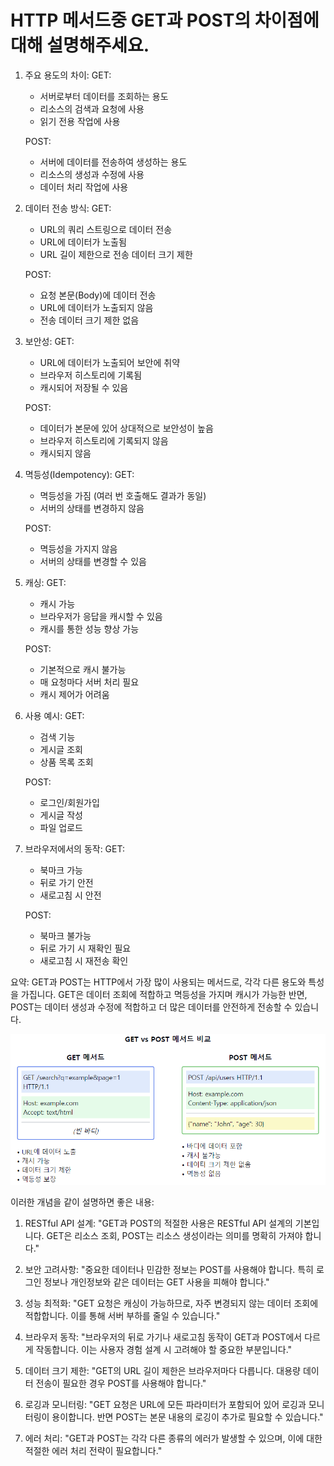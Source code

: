 # HTTP 메서드중 GET과 POST의 차이점에 대해 설명해주세요.


1. 주요 용도의 차이:
   GET:
    - 서버로부터 데이터를 조회하는 용도
    - 리소스의 검색과 요청에 사용
    - 읽기 전용 작업에 사용

   POST:
    - 서버에 데이터를 전송하여 생성하는 용도
    - 리소스의 생성과 수정에 사용
    - 데이터 처리 작업에 사용

2. 데이터 전송 방식:
   GET:
    - URL의 쿼리 스트링으로 데이터 전송
    - URL에 데이터가 노출됨
    - URL 길이 제한으로 전송 데이터 크기 제한

   POST:
    - 요청 본문(Body)에 데이터 전송
    - URL에 데이터가 노출되지 않음
    - 전송 데이터 크기 제한 없음

3. 보안성:
   GET:
    - URL에 데이터가 노출되어 보안에 취약
    - 브라우저 히스토리에 기록됨
    - 캐시되어 저장될 수 있음

   POST:
    - 데이터가 본문에 있어 상대적으로 보안성이 높음
    - 브라우저 히스토리에 기록되지 않음
    - 캐시되지 않음

4. 멱등성(Idempotency):
   GET:
    - 멱등성을 가짐 (여러 번 호출해도 결과가 동일)
    - 서버의 상태를 변경하지 않음

   POST:
    - 멱등성을 가지지 않음
    - 서버의 상태를 변경할 수 있음

5. 캐싱:
   GET:
    - 캐시 가능
    - 브라우저가 응답을 캐시할 수 있음
    - 캐시를 통한 성능 향상 가능

   POST:
    - 기본적으로 캐시 불가능
    - 매 요청마다 서버 처리 필요
    - 캐시 제어가 어려움

6. 사용 예시:
   GET:
    - 검색 기능
    - 게시글 조회
    - 상품 목록 조회

   POST:
    - 로그인/회원가입
    - 게시글 작성
    - 파일 업로드

7. 브라우저에서의 동작:
   GET:
    - 북마크 가능
    - 뒤로 가기 안전
    - 새로고침 시 안전

   POST:
    - 북마크 불가능
    - 뒤로 가기 시 재확인 필요
    - 새로고침 시 재전송 확인

요약: GET과 POST는 HTTP에서 가장 많이 사용되는 메서드로, 각각 다른 용도와 특성을 가집니다. GET은 데이터 조회에 적합하고 멱등성을 가지며 캐시가 가능한 반면, POST는 데이터 생성과 수정에 적합하고 더 많은 데이터를 안전하게 전송할 수 있습니다.


![img.png](GET_POST.png)


이러한 개념을 같이 설명하면 좋은 내용:

1. RESTful API 설계:
   "GET과 POST의 적절한 사용은 RESTful API 설계의 기본입니다. GET은 리소스 조회, POST는 리소스 생성이라는 의미를 명확히 가져야 합니다."

2. 보안 고려사항:
   "중요한 데이터나 민감한 정보는 POST를 사용해야 합니다. 특히 로그인 정보나 개인정보와 같은 데이터는 GET 사용을 피해야 합니다."

3. 성능 최적화:
   "GET 요청은 캐싱이 가능하므로, 자주 변경되지 않는 데이터 조회에 적합합니다. 이를 통해 서버 부하를 줄일 수 있습니다."

4. 브라우저 동작:
   "브라우저의 뒤로 가기나 새로고침 동작이 GET과 POST에서 다르게 작동합니다. 이는 사용자 경험 설계 시 고려해야 할 중요한 부분입니다."

5. 데이터 크기 제한:
   "GET의 URL 길이 제한은 브라우저마다 다릅니다. 대용량 데이터 전송이 필요한 경우 POST를 사용해야 합니다."

6. 로깅과 모니터링:
   "GET 요청은 URL에 모든 파라미터가 포함되어 있어 로깅과 모니터링이 용이합니다. 반면 POST는 본문 내용의 로깅이 추가로 필요할 수 있습니다."

7. 에러 처리:
   "GET과 POST는 각각 다른 종류의 에러가 발생할 수 있으며, 이에 대한 적절한 에러 처리 전략이 필요합니다."

